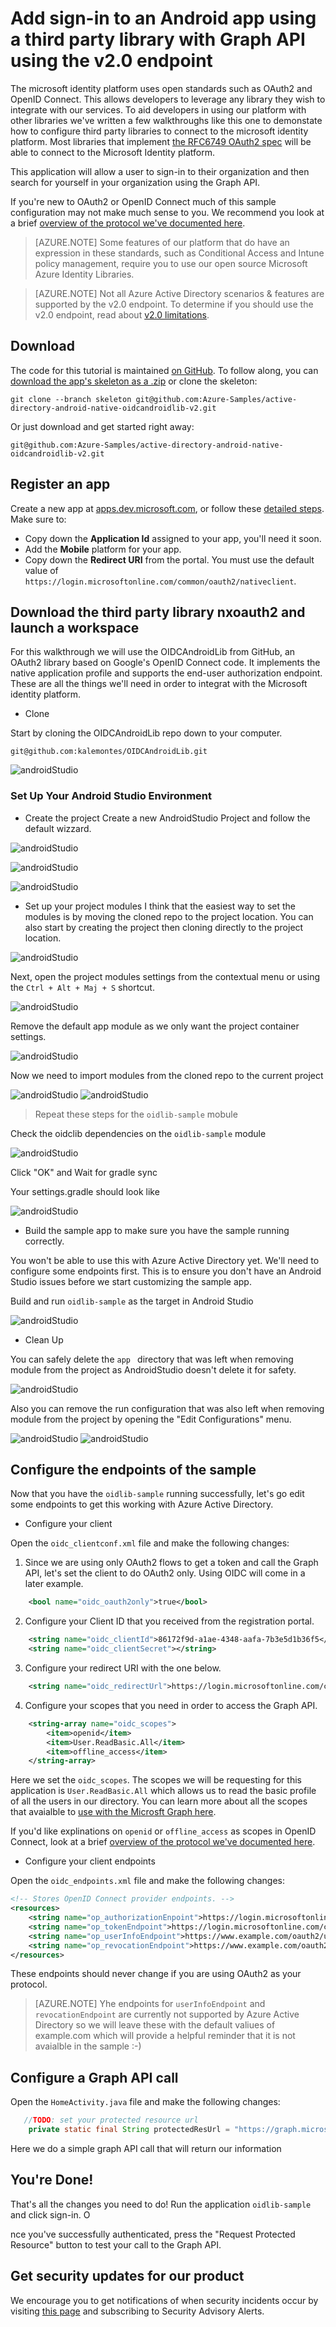 <properties
	pageTitle="Azure AD v2.0 Android App | Microsoft Azure"
	description="How to build an Android app that signs users in with both personal Microsoft Account and work or school accounts and calls the Graph API using third party libraries."
	services="active-directory"
	documentationCenter=""
	authors="brandwe"
	manager="mbaldwin"
	editor=""/>

<tags
	ms.service="active-directory"
	ms.workload="identity"
	ms.tgt_pltfrm="na"
	ms.devlang="na"
	ms.topic="article"
	ms.date="05/31/2016"
	ms.author="brandwe"/>

#  Add sign-in to an Android app using a third party library with Graph API using the v2.0 endpoint

The microsoft identity platform uses open standards such as OAuth2 and OpenID Connect. This allows developers to leverage any library they wish to integrate with our services. To aid developers in using our platform with other libraries we've written a few walkthroughs like this one to demonstate how to configure third party libraries to connect to the microsoft identity platform. Most libraries that implement [the RFC6749 OAuth2 spec](https://tools.ietf.org/html/rfc6749) will be able to connect to the Microsoft Identity platform.

This application will allow a user to sign-in to their organization and then search for yourself in your organization using the Graph API.

If you're new to OAuth2 or OpenID Connect much of this sample configuration may not make much sense to you. We recommend you look at a brief [overview of the protocol we've documented here](active-directory-v2-protocols-oauth-code.md).


> [AZURE.NOTE]
	Some features of our platform that do have an expression in these standards, such as Conditional Access and Intune policy management, require you to use our open source Microsoft Azure Identity Libraries. 


> [AZURE.NOTE]
	Not all Azure Active Directory scenarios & features are supported by the v2.0 endpoint.  To determine if you should use the v2.0 endpoint, read about [v2.0 limitations](active-directory-v2-limitations.md).


## Download
The code for this tutorial is maintained [on GitHub](git@github.com:Azure-Samples/active-directory-android-native-oidcandroidlib-v2.git).  To follow along, you can [download the app's skeleton as a .zip](git@github.com:Azure-Samples/active-directory-android-native-oidcandroidlib-v2.git/archive/skeleton.zip) or clone the skeleton:

```
git clone --branch skeleton git@github.com:Azure-Samples/active-directory-android-native-oidcandroidlib-v2.git
```

Or just download and get started right away:

```
git@github.com:Azure-Samples/active-directory-android-native-oidcandroidlib-v2.git
```

## Register an app
Create a new app at [apps.dev.microsoft.com](https://apps.dev.microsoft.com), or follow these [detailed steps](active-directory-v2-app-registration.md).  Make sure to:

- Copy down the **Application Id** assigned to your app, you'll need it soon.
- Add the **Mobile** platform for your app.
- Copy down the **Redirect URI** from the portal. You must use the default value of `https://login.microsoftonline.com/common/oauth2/nativeclient`.


## Download the third party library nxoauth2 and launch a workspace

For this walkthrough we will use the OIDCAndroidLib from GitHub, an OAuth2 library based on Google's OpenID Connect code. It implements the native application profile and supports the end-user authorization endpoint. These are all the things we'll need in order to integrat with the Microsoft identity platform.

*  Clone

Start by cloning the OIDCAndroidLib repo down to your computer. 

```
git@github.com:kalemontes/OIDCAndroidLib.git
```

![androidStudio](media/active-directory-android-native-oidcandroidlib-v2/emotes-url.png)

### Set Up Your Android Studio Environment

*  Create the project 
Create a new AndroidStudio Project and follow the default wizzard.

![androidStudio](media/active-directory-android-native-oidcandroidlib-v2/SetUpSample1.PNG)

![androidStudio](media/active-directory-android-native-oidcandroidlib-v2/SetUpSample2.PNG)

![androidStudio](media/active-directory-android-native-oidcandroidlib-v2/SetUpSample3.PNG)

*  Set up your project modules
I think that the easiest way to set the modules is by moving the cloned repo to the project location. You can also start by creating the project then cloning directly to the project location.

![androidStudio](media/active-directory-android-native-oidcandroidlib-v2/SetUpSample4_1.PNG)

Next, open the project modules settings from the contextual menu or using the `Ctrl + Alt + Maj + S` shortcut.

![androidStudio](media/active-directory-android-native-oidcandroidlib-v2/SetUpSample4.PNG)

Remove the default app module as we only want the project container settings.

![androidStudio](media/active-directory-android-native-oidcandroidlib-v2/SetUpSample5.PNG)

Now we need to import modules from the cloned repo to the current project

![androidStudio](media/active-directory-android-native-oidcandroidlib-v2/SetUpSample6.PNG)
![androidStudio](media/active-directory-android-native-oidcandroidlib-v2/SetUpSample7.PNG)

> Repeat these steps for the `oidlib-sample` mobule

Check the oidclib dependencies on the `oidlib-sample` module

![androidStudio](media/active-directory-android-native-oidcandroidlib-v2/SetUpSample8.PNG)

Click "OK" and Wait for gradle sync

Your settings.gradle should look like 

![androidStudio](media/active-directory-android-native-oidcandroidlib-v2/SetUpSample8_1.PNG)

*  Build the sample app to make sure you have the sample running correctly.

You won't be able to use this with Azure Active Directory yet. We'll need to configure some endpoints first. This is to ensure you don't have an Android Studio issues before we start customizing the sample app.

Build and run `oidlib-sample` as the target in Android Studio

![androidStudio](media/active-directory-android-native-oidcandroidlib-v2/SetUpSample9.png)

*  Clean Up

You can safely delete the `app ` directory that was left when removing module from the project as AndroidStudio doesn't delete it for safety.

![androidStudio](media/active-directory-android-native-oidcandroidlib-v2/SetUpSample12.PNG)

Also you can remove the run configuration that was also left when removing module from the project by opening the "Edit Configurations" menu.

![androidStudio](media/active-directory-android-native-oidcandroidlib-v2/SetUpSample10.PNG)
![androidStudio](media/active-directory-android-native-oidcandroidlib-v2/SetUpSample11.PNG)

## Configure the endpoints of the sample

Now that you have the `oidlib-sample` running successfully, let's go edit some endpoints to get this working with Azure Active Directory.

* Configure your client

Open the `oidc_clientconf.xml` file and make the following changes:

1. Since we are using only OAuth2 flows to get a token and call the Graph API, let's set the client to do OAuth2 only. Using OIDC will come in a later example.

```xml
    <bool name="oidc_oauth2only">true</bool>
```

2. Configure your Client ID that you received from the registration portal.

```xml
    <string name="oidc_clientId">86172f9d-a1ae-4348-aafa-7b3e5d1b36f5</string>
    <string name="oidc_clientSecret"></string>
```

3. Configure your redirect URI with the one below.

```xml
    <string name="oidc_redirectUrl">https://login.microsoftonline.com/common/oauth2/nativeclient</string>
```

4. Configure your scopes that you need in order to access the Graph API.

```xml
    <string-array name="oidc_scopes">
        <item>openid</item>
        <item>User.ReadBasic.All</item>
        <item>offline_access</item>
    </string-array>
```

Here we set the `oidc_scopes`.  The scopes we will be requesting for this application is `User.ReadBasic.All` which allows us to read the basic profile of all the users in our directory.
You can learn more about all the scopes that avaialble to [use with the Microsft Graph here](https://graph.microsoft.io/docs/authorization/permission_scopes).

If you'd like explinations on `openid` or `offline_access` as scopes in OpenID Connect, look at a brief [overview of the protocol we've documented here](active-directory-v2-protocols-oauth-code.md).

* Configure your client endpoints

Open the `oidc_endpoints.xml` file and make the following changes:

```xml
<!-- Stores OpenID Connect provider endpoints. -->
<resources>
    <string name="op_authorizationEnpoint">https://login.microsoftonline.com/common/oauth2/v2.0/authorize</string>
    <string name="op_tokenEndpoint">https://login.microsoftonline.com/common/oauth2/v2.0/token</string>
    <string name="op_userInfoEndpoint">https://www.example.com/oauth2/userinfo</string>
    <string name="op_revocationEndpoint">https://www.example.com/oauth2/revoketoken</string>
</resources>
```

These endpoints should never change if you are using OAuth2 as your protocol.

> [AZURE.NOTE] 
Yhe endpoints for `userInfoEndpoint` and `revocationEndpoint` are currently not supported by Azure Active Directory so we will leave these with the default valiues of example.com which will provide a helpful reminder that it is not avaialble in the sample :-)


## Configure a Graph API call

Open the `HomeActivity.java` file and make the following changes:

```Java
   //TODO: set your protected resource url
    private static final String protectedResUrl = "https://graph.microsoft.com/v1.0/me/";
```

Here we do a simple graph API call that will return our information 

## You're Done!

That's all the changes you need to do! Run the application `oidlib-sample` and click sign-in. O

nce you've successfully authenticated, press the "Request Protected Resource" button to test your call to the Graph API.

## Get security updates for our product

We encourage you to get notifications of when security incidents occur by visiting [this page](https://technet.microsoft.com/security/dd252948) and subscribing to Security Advisory Alerts.

